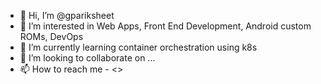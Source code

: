- 👋 Hi, I’m @gpariksheet
- 👀 I’m interested in Web Apps, Front End Development, Android custom ROMs, DevOps 
- 🌱 I’m currently learning container orchestration using k8s
- 💞️ I’m looking to collaborate on ...
- 📫 How to reach me - <>

<!---
gpariksheet/gpariksheet is a ✨ special ✨ repository because its `README.md` (this file) appears on your GitHub profile.
You can click the Preview link to take a look at your changes.
--->

